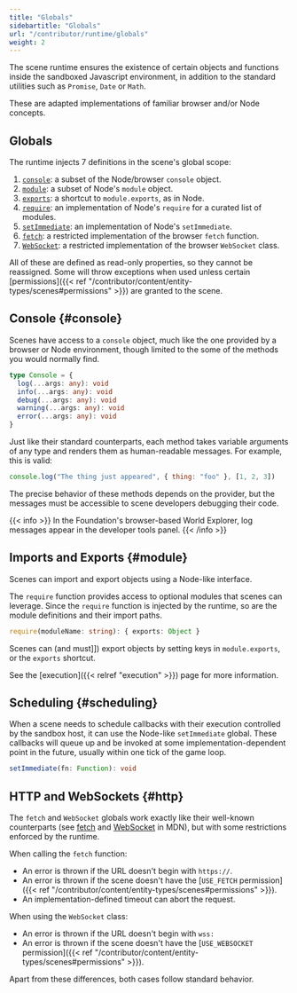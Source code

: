 ```yaml
---
title: "Globals"
sidebartitle: "Globals"
url: "/contributor/runtime/globals"
weight: 2
---
```


The scene runtime ensures the existence of certain objects and functions inside the sandboxed Javascript environment, in addition to the standard utilities such as `Promise`, `Date` or `Math`.

These are adapted implementations of familiar browser and/or Node concepts.


## Globals

The runtime injects 7 definitions in the scene's global scope:

1. [`console`](#console): a subset of the Node/browser `console` object.
2. [`module`](#module): a subset of Node's `module` object.
3. [`exports`](#module): a shortcut to `module.exports`, as in Node.
4. [`require`](#module): an implementation of Node's `require` for a curated list of modules.
5. [`setImmediate`](#scheduling): an implementation of Node's `setImmediate`.
6. [`fetch`](#http): a restricted implementation of the browser `fetch` function.
7. [`WebSocket`](#http): a restricted implementation of the browser `WebSocket` class.

All of these are defined as read-only properties, so they cannot be reassigned. Some will throw exceptions when used unless certain [permissions]({{< ref "/contributor/content/entity-types/scenes#permissions" >}}) are granted to the scene.


## Console {#console}

Scenes have access to a `console` object, much like the one provided by a browser or Node environment, though limited to the some of the methods you would normally find.

```ts
type Console = {
  log(...args: any): void
  info(...args: any): void
  debug(...args: any): void
  warning(...args: any): void
  error(...args: any): void
}
```

Just like their standard counterparts, each method takes variable arguments of any type and renders them as human-readable messages. For example, this is valid:

```js
console.log("The thing just appeared", { thing: "foo" }, [1, 2, 3])
```

The precise behavior of these methods depends on the provider, but the messages must be accessible to scene developers debugging their code.

{{< info >}}
In the Foundation's browser-based World Explorer, log messages appear in the developer tools panel.
{{< /info >}}


## Imports and Exports {#module}

Scenes can import and export objects using a Node-like interface.

The `require` function provides access to optional modules that scenes can leverage. Since the `require` function is injected by the runtime, so are the module definitions and their import paths.

```ts
require(moduleName: string): { exports: Object }
```

Scenes can (and must]]) export objects by setting keys in `module.exports`, or the `exports` shortcut.

See the [execution]({{< relref "execution" >}}) page for more information.


## Scheduling {#scheduling}

When a scene needs to schedule callbacks with their execution controlled by the sandbox host, it can use the Node-like `setImmediate` global. These callbacks will queue up and be invoked at some implementation-dependent point in the future, usually within one tick of the game loop.

```ts
setImmediate(fn: Function): void
```


## HTTP and WebSockets {#http}

The `fetch` and `WebSocket` globals work exactly like their well-known counterparts (see [fetch](https://developer.mozilla.org/en-US/docs/Web/API/Fetch_API) and [WebSocket](https://developer.mozilla.org/en-US/docs/Web/API/WebSockets_API) in MDN), but with some restrictions enforced by the runtime.

When calling the `fetch` function:

- An error is thrown if the URL doesn't begin with `https://`.
- An error is thrown if the scene doesn't have the [`USE_FETCH` permission]({{< ref "/contributor/content/entity-types/scenes#permissions" >}}).
- An implementation-defined timeout can abort the request.

When using the `WebSocket` class:

- An error is thrown if the URL doesn't begin with `wss:`
- An error is thrown if the scene doesn't have the [`USE_WEBSOCKET` permission]({{< ref "/contributor/content/entity-types/scenes#permissions" >}}).

Apart from these differences, both cases follow standard behavior.







